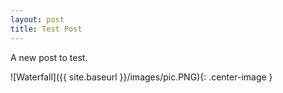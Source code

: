 ```yaml
---
layout: post
title: Test Post
---
```


A new post to test.

![Waterfall]({{ site.baseurl }}/images/pic.PNG){: .center-image }
